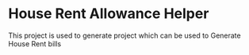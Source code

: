 # House Rent Allowance Helper
This project is used to generate project which can be used to Generate House Rent bills

